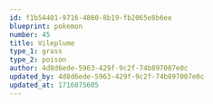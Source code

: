 ```yaml
---
id: f1b54401-9716-4860-8b19-fb2065e8b6ee
blueprint: pokemon
number: 45
title: Vileplume
type_1: grass
type_2: poison
author: 4d8d6ede-5963-429f-9c2f-74b897007e0c
updated_by: 4d8d6ede-5963-429f-9c2f-74b897007e0c
updated_at: 1716075605
---
```

